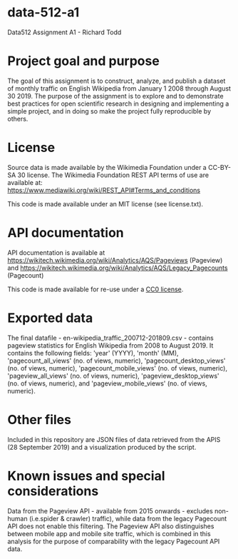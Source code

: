 # data-512-a1
 Data512 Assignment A1 - Richard Todd

# Project goal and purpose
The goal of this assignment is to construct, analyze, and publish a dataset of monthly traffic on English Wikipedia from January 1 2008 through August 30 2019. The purpose of the assignment is to explore and to demonstrate best practices for open scientific research in designing and implementing a simple project, and in doing so make the project fully reproducible by others.

# License
Source data is made available by the Wikimedia Foundation under a CC-BY-SA 30 license. The Wikimedia Foundation REST API terms of use are available at: https://www.mediawiki.org/wiki/REST_API#Terms_and_conditions

This code is made available under an MIT license (see license.txt).

# API documentation
API documentation is available at https://wikitech.wikimedia.org/wiki/Analytics/AQS/Pageviews (Pageview) and https://wikitech.wikimedia.org/wiki/Analytics/AQS/Legacy_Pagecounts (Pagecount)

This code is made available for re-use under a [CC0 license](https://creativecommons.org/share-your-work/public-domain/cc0/). 

# Exported data 
The final datafile - en-wikipedia_traffic_200712-201809.csv - contains pageview statistics for English Wikipedia from 2008 to August 2019. It contains the following fields: 'year' (YYYY),  'month' (MM),  'pagecount_all_views' (no. of views, numeric), 'pagecount_desktop_views' (no. of views, numeric), 'pagecount_mobile_views' (no. of views, numeric), 'pageview_all_views' (no. of views, numeric),  'pageview_desktop_views' (no. of views, numeric), and 'pageview_mobile_views' (no. of views, numeric).

# Other files
Included in this repository are JSON files of data retrieved from the APIS (28 September 2019) and a visualization produced by the script.


# Known issues and special considerations
Data from the Pageview API - available from 2015 onwards - excludes non-human (i.e.spider & crawler) traffic), while data from the legacy Pagecount API does not enable this filtering. The Pageview API also distinguishes between mobile app and mobile site traffic, which is combined in this analysis for the purpose of comparability with the legacy Pagecount API data.